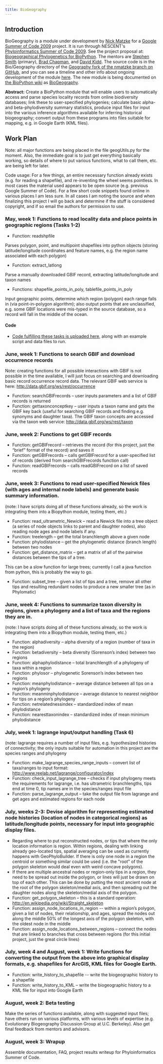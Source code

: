 ```yaml
---
title: BioGeography
---
```


Introduction
------------

BioGeography is a module under development by [Nick
Matzke](User:Matzke "wikilink") for a [Google Summer of Code
2009](http://socghop.appspot.com/program/home/google/gsoc2009) project.
It is run through NESCENT's [Phyloinformatics Summer of Code
2009](https://www.nescent.org/wg_phyloinformatics/Phyloinformatics_Summer_of_Code_2009).
See the project proposal at: [Biogeographical Phylogenetics for
BioPython](http://socghop.appspot.com/student_project/show/google/gsoc2009/nescent/t124022798250).
The mentors are [Stephen Smith](http://blackrim.org/) (primary), [Brad
Chapman](http://bcbio.wordpress.com/), and [David
Kidd](http://evoviz.nescent.org/). The source code is in the
Bio/Geography directory of the [Geography fork of the nmatzke branch on
GitHub](http://github.com/nmatzke/biopython/tree/Geography), and you can
see a timeline and other info about ongoing development of the module
[here](http://biopython.org/wiki/BioGeography). The new module is being
documented on [the BioPython
wiki](http://www.biopython.org/wiki/Main_Page) as
[BioGeography](http://biopython.org/wiki/BioGeography).

**Abstract:** Create a BioPython module that will enable users to
automatically access and parse species locality records from online
biodiversity databases; link these to user-specified phylogenies;
calculate basic alpha- and beta-phylodiversity summary statistics,
produce input files for input into the various inference algorithms
available for inferring historical biogeography; convert output from
these programs into files suitable for mapping, e.g. in Google Earth
(KML files).

Work Plan
---------

Note: all major functions are being placed in the file geogUtils.py for
the moment. Also, the immediate goal is to just get everything basically
working, so details of where to put various functions, what to call
them, etc. are being left for later.

Code usage: For a few things, an entire necessary function already
exists (e.g. for reading a shapefile), and re-inventing the wheel seems
pointless. In most cases the material used appears to be open source
(e.g. previous Google Summer of Code). For a few short code snippets
found online in various places I am less sure. In all cases I am noting
the source and when finalizing this project I will go back and determine
if the stuff is considered copyright, and if so email the authors for
permission to use.

### May, week 1: Functions to read locality data and place points in geographic regions (Tasks 1-2)

-   Function: readshpfile

  
  
Parses polygon, point, and multipoint shapefiles into python objects
(storing latitude/longitude coordinates and feature names, e.g. the
region name associated with each polygon)

-   Function: extract\_latlong

  
  
Parse a manually downloaded GBIF record, extracting latitude/longitude
and taxon names

-   Functions: shapefile\_points\_in\_poly, tablefile\_points\_in\_poly

  
  
Input geographic points, determine which region (polygon) each range
falls in (via point-in-polygon algorithm); also output points that are
unclassified, e.g. some GBIF locations were mis-typed in the source
database, so a record will fall in the middle of the ocean.

#### Code

-   [Code fulfilling these tasks is uploaded
    here](http://github.com/nmatzke/biopython/commit/4d963a65ce48b9d50327f191dedcc76abbb149be),
    along with an example script and data files to run.

### June, week 1: Functions to search GBIF and download occurrence records

Note: creating functions for all possible interactions with GBIF is not
possible in the time available, I will just focus on searching and
downloading basic record occurrence record data. The relevant GBIF web
service is here: <http://data.gbif.org/ws/rest/occurrence>

-   Function: searchGBIFrecords – user inputs parameters and a list of
    GBIF records is returned
-   Function: gettaxonconceptkey – user inputs a taxon name and gets the
    GBIF key back (useful for searching GBIF records and finding e.g.
    synonyms and daughter taxa). The GBIF taxon concepts are accessed
    via the taxon web service: <http://data.gbif.org/ws/rest/taxon>

### June, week 2: Functions to get GBIF records

-   Function: getGBIFrecord – retrieves the record (for this project,
    just the “brief” format of the record) and saves it
-   Function: getGBIFrecords – calls getGBIFrecord for a user-specified
    list of records (derived from searchGBIFrecords function call)
-   Function: readGBIFrecords – calls readGBIFrecord on a list of saved
    records

### June, week 3: Functions to read user-specified Newick files (with ages and internal node labels) and generate basic summary information.

(note: I have scripts doing all of these functions already, so the work
is integrating them into a Biopython module, testing them, etc.)

-   Function: read\_ultrametric\_Newick – read a Newick file into a tree
    object (a series of node objects links to parent and daughter
    nodes), also reading node ages and node labels if any.
-   Function: treelength – get the total branchlength above a given node
-   Function: phylodistance – get the phylogenetic distance (branch
    length) between two nodes
-   Function: get\_distance\_matrix – get a matrix of all of the
    pairwise distances between the tips of a tree.

This can be a slow function for large trees; currently I call a java
function from python, this is probably the way to go.

-   Function: subset\_tree – given a list of tips and a tree, remove all
    other tips and resulting redundant nodes to produce a new smaller
    tree (as in Phylomatic)

### June, week 4: Functions to summarize taxon diversity in regions, given a phylogeny and a list of taxa and the regions they are in.

(note: I have scripts doing all of these functions already, so the work
is integrating them into a Biopython module, testing them, etc.)

-   Function: alphadiversity – alpha diversity of a region (number of
    taxa in the region)
-   Function: betadiversity – beta diversity (Sorenson’s index) between
    two regions
-   Function: alphaphylodistance – total branchlength of a phylogeny of
    taxa within a region
-   Function: phylosor – phylogenetic Sorenson’s index between two
    regions
-   Function: meanphylodistance – average distance between all tips on a
    region’s phylogeny
-   Function: meanminphylodistance – average distance to nearest
    neighbor for tips on a region’s phylogeny
-   Function: netrelatednessindex – standardized index of mean
    phylodistance
-   Function: nearesttaxonindex – standardized index of mean minimum
    phylodistance

### July, week 1: lagrange input/output handling (Task 6)

(note: lagrange requires a number of input files, e.g. hypothesized
histories of connectivity; the only inputs suitable for automation in
this project are the species ranges and phylogeny

-   Function: make\_lagrange\_species\_range\_inputs – convert list of
    taxa/ranges to input format:
    <http://www.reelab.net/lagrange/configurator/index>
-   Function: check\_input\_lagrange\_tree – checks if input phylogeny
    meets the requirements for lagrange, i.e. has ultrametric
    branchlengths, tips end at time 0, tip names are in the
    species/ranges input file
-   Function: parse\_lagrange\_output – take the output file from
    lagrange and get ages and estimated regions for each node

### July, weeks 2-3: Devise algorithm for representing estimated node histories (location of nodes in categorical regions) as latitude/longitude points, necessary for input into geographic display files.

-   Regarding where to put reconstructed nodes, or tips that where the
    only location information is region. Within regions, dealing with
    linking already geo-located tips, spatial averaging can be used as
    currently happens with GeoPhyloBuilder. If there is only one node in
    a region the centroid or something similar could be used (i.e. the
    "root" of the polygon skeleton would deal even with weird concave
    polygons).
-   If there are multiple ancestral nodes or region-only tips in a
    region, they need to be spread out inside the polygon, or lines will
    just be drawn on top of each other. This can be done by putting the
    most ancient node at the root of the polygon skeleton/medial axis,
    and then spreading out the daughter nodes along the skeleton/medial
    axis of the polygon.
-   Function: get\_polygon\_skeleton – this is a standard operation:
    <http://en.wikipedia.org/wiki/Straight_skeleton>
-   Function: assign\_node\_locations\_in\_region -- within a region’s
    polygon, given a list of nodes, their relationship, and ages, spread
    the nodes out along the middle 50% of the longest axis of the
    polygon skeleton, with the oldest node in the middle
-   Function: assign\_node\_locations\_between\_regions – connect the
    nodes that are linked to branches that cross between regions (for
    this initial project, just the great circle lines)

### July, week 4 and August, week 1: Write functions for converting the output from the above into graphical display formats, e.g. shapefiles for ArcGIS, KML files for Google Earth.

-   Function: write\_history\_to\_shapefile -- write the biogeographic
    history to a shapefile
-   Function: write\_history\_to\_KML – write the biogeographic history
    to a KML file for input into Google Earth

### August, week 2: Beta testing

Make the series of functions available, along with suggested input
files; have others run on various platforms, with various levels of
expertise (e.g. Evolutionary Biogeography Discussion Group at U.C.
Berkeley). Also get final feedback from mentors and advisors.

### August, week 3: Wrapup

Assemble documentation, FAQ, project results writeup for
Phyloinformatics Summer of Code.

